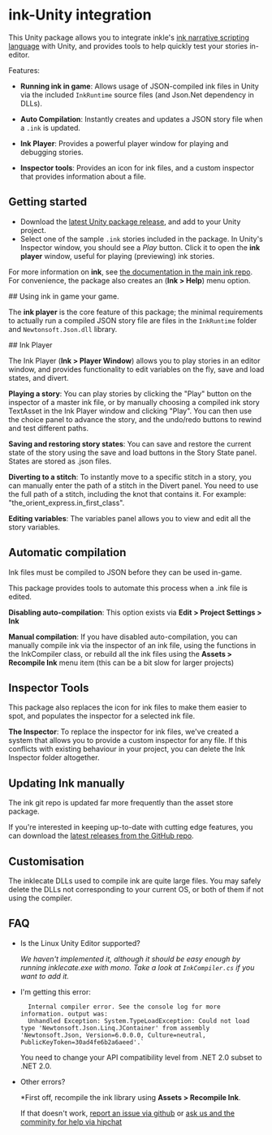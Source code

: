 # ink-Unity integration

This Unity package allows you to integrate inkle's [ink narrative scripting language](http://www.inklestudios.com/ink) with Unity, and provides tools to help quickly test your stories in-editor.

Features:

 - **Running ink in game**: Allows usage of JSON-compiled ink files in Unity via the included `InkRuntime` source files (and Json.Net dependency in DLLs).

 - **Auto Compilation**: Instantly creates and updates a JSON story file when a `.ink` is updated.
 	
 - **Ink Player**: Provides a powerful player window for playing and debugging stories.
 	
 - **Inspector tools**: Provides an icon for ink files, and a custom inspector that provides information about a file.


## Getting started

* Download the [latest Unity package release](https://github.com/inkle/ink-unity-integration/releases), and add to your Unity project.
* Select one of the sample `.ink` stories included in the package. In Unity's Inspector window, you should see a *Play* button. Click it to open the **ink player** window, useful for playing (previewing) ink stories.

For more information on **ink**, see [the documentation in the main ink repo](https://github.com/inkle/ink). For convenience, the package also creates an (**Ink > Help**) menu option.

## Using ink in game your game. 

The **ink player** is the core feature of this package; the minimal requirements to actually run a compiled JSON story file are files in the `InkRuntime` folder and `Newtonsoft.Json.dll` library.

## Ink Player

The Ink Player (**Ink > Player Window**) allows you to play stories in an editor window, and provides functionality to edit variables on the fly, save and load states, and divert.

**Playing a story**: You can play stories by clicking the "Play" button on the inspector of a master ink file, or by manually choosing a compiled ink story TextAsset in the Ink Player window and clicking "Play". You can then use the choice panel to advance the story, and the undo/redo buttons to rewind and test different paths.

**Saving and restoring story states**: You can save and restore the current state of the story using the save and load buttons in the Story State panel. States are stored as .json files.

**Diverting to a stitch**: To instantly move to a specific stitch in a story, you can manually enter the path of a stitch in the Divert panel. You need to use the full path of a stitch, including the knot that contains it. For example: "the_orient_express.in_first_class".

**Editing variables**: The variables panel allows you to view and edit all the story variables.

## Automatic compilation
	
Ink files must be compiled to JSON before they can be used in-game. 
	
This package provides tools to automate this process when a .ink file is edited. 

**Disabling auto-compilation**: This option exists via **Edit > Project Settings > Ink**

**Manual compilation**: If you have disabled auto-compilation, you can manually compile ink via the inspector of an ink file, using the functions in the InkCompiler class, or rebuild all the ink files using the **Assets > Recompile Ink** menu item (this can be a bit slow for larger projects)

## Inspector Tools

This package also replaces the icon for ink files to make them easier to spot, and populates the inspector for a selected ink file.

**The Inspector**: To replace the inspector for ink files, we've created a system that allows you to provide a custom inspector for any file. If this conflicts with existing behaviour in your project, you can delete the Ink Inspector folder altogether.

## Updating Ink manually

The ink git repo is updated far more frequently than the asset store package. 

If you're interested in keeping up-to-date with cutting edge features, you can download the [latest releases from the GitHub repo](https://github.com/inkle/ink/releases).

## Customisation

The inklecate DLLs used to compile ink are quite large files. You may safely delete the DLLs not corresponding to your current OS, or both of them if not using the compiler.

## FAQ

* Is the Linux Unity Editor supported?

  *We haven't implemented it, although it should be easy enough by running inklecate.exe with mono. Take a look at `InkCompiler.cs` if you want to add it.*

* I'm getting this error:

        Internal compiler error. See the console log for more information. output was:
        Unhandled Exception: System.TypeLoadException: Could not load type 'Newtonsoft.Json.Linq.JContainer' from assembly 'Newtonsoft.Json, Version=6.0.0.0, Culture=neutral, PublicKeyToken=30ad4fe6b2a6aeed'.`
 	
 	You need to change your API compatibility level from .NET 2.0 subset to .NET 2.0.

* Other errors?
	
	*First off, recompile the ink library using **Assets > Recompile Ink**.

	If that doesn't work, [report an issue via github](https://github.com/inkle/ink/issues) or [ask us and the comminity for help via hipchat](https://www.hipchat.com/gkq2pSLqU)